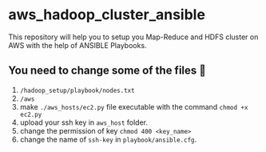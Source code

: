 # aws_hadoop_cluster_ansible
This repository will help you to setup you Map-Reduce and HDFS cluster on AWS with the help of ANSIBLE Playbooks.
## You need to change some of the files 📂 
1. `/hadoop_setup/playbook/nodes.txt` 
2. `/aws`
3. make `./aws_hosts/ec2.py` file executable with the command `chmod +x ec2.py`
4. upload your ssh key in `aws_host` folder.
5. change the permission of key `chmod 400 <key_name>`
6. change the name of `ssh-key` in `playbook/ansible.cfg`.
